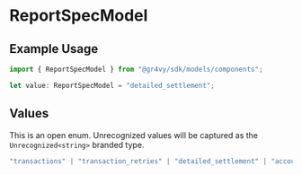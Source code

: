 # ReportSpecModel

## Example Usage

```typescript
import { ReportSpecModel } from "@gr4vy/sdk/models/components";

let value: ReportSpecModel = "detailed_settlement";
```

## Values

This is an open enum. Unrecognized values will be captured as the `Unrecognized<string>` branded type.

```typescript
"transactions" | "transaction_retries" | "detailed_settlement" | "accounts_receivables" | Unrecognized<string>
```